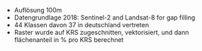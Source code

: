 
- Auflösung 100m 
- Datengrundlage 2018: Sentinel-2 and Landsat-8 for gap filling
- 44 Klassen davon 37 in deutschland vertreten 
- Raster wurde auf KRS zugeschnitten, vektorisiert, und dann flächenanteil in % pro KRS berechnet 


